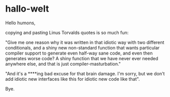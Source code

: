 # hallo-welt

Hello humons,

copying and pasting Linus Torvalds quotes is so much fun:

"Give me one reason why it was written in that idiotic way with two different conditionals, and a shiny new non-standard function that wants particular compiler support to generate even half-way sane code, and even then generates worse code? A shiny function that we have never ever needed anywhere else, and that is just compiler-masturbation."

"And it's a ****ing bad excuse for that brain damage. I'm sorry, but we don't add idiotic new interfaces like this for idiotic new code like that".

Bye.
